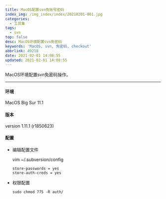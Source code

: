 ```yaml
---
title: MacOS配置svn免账号密码
index_img: /img_index/index/20210201-001.jpg
categories:
  - 工具集
tags:
  - svn
top: false
desc: MacOS环境配置svn免密码
keywords: 'MacOS, svn, 免密码, checkout'
abbrlink: 49218
date: 2021-02-01 14:08:55
updated: 2021-02-01 14:08:55
---
```


MacOS环境配置svn免密码操作。


<!--more-->
<hr />

#### 环境

MacOS Big Sur 11.1

#### 版本

version 1.11.1 (r1850623)

#### 配置

- 编辑配置文件

    vim ~/.subversion/config

    ```
    store-passwords = yes
    store-auth-creds = yes
    ```

- 权限配置

    ```
    sudo chmod 775 -R auth/
    ```
